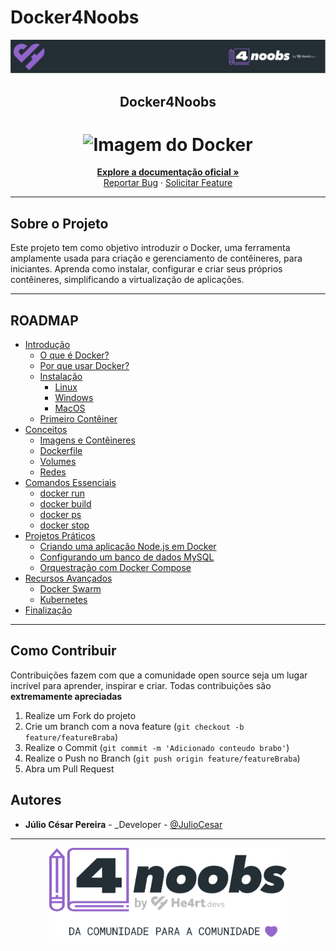 # Docker4Noobs

<p align="center">
  <a href="https://github.com/he4rt/4noobs" target="_blank">
    <img src="./.github/header_4noobs.svg">
  </a>
</p>

<h2 align="center">Docker4Noobs</h2>

<h1 align="center"><img src="https://cdn.jsdelivr.net/gh/devicons/devicon/icons/docker/docker-original.svg" alt="Imagem do Docker" width="120"></h1>

<p align="center">
  <a href="https://docs.docker.com/get-started/"><strong>Explore a documentação oficial »</strong></a>
  <br />
  <a href="https://github.com/JulioCesar-X/docker4noobs/issues">Reportar Bug</a>
  ·
  <a href="https://github.com/JulioCesar-X/docker4noobs/issues">Solicitar Feature</a>
</p>

---

## Sobre o Projeto

Este projeto tem como objetivo introduzir o Docker, uma ferramenta amplamente usada para criação e gerenciamento de contêineres, para iniciantes. Aprenda como instalar, configurar e criar seus próprios contêineres, simplificando a virtualização de aplicações.

---

## ROADMAP

- [Introdução](#introdução)
  - [O que é Docker?](#o-que-é-docker)
  - [Por que usar Docker?](#por-que-usar-docker)
  - [Instalação](#instalação)
    - [Linux](#instalação-no-linux)
    - [Windows](#instalação-no-windows)
    - [MacOS](#instalação-no-macos)
  - [Primeiro Contêiner](#primeiro-contêiner)
- [Conceitos](#conceitos)
  - [Imagens e Contêineres](#imagens-e-contêineres)
  - [Dockerfile](#dockerfile)
  - [Volumes](#volumes)
  - [Redes](#redes)
- [Comandos Essenciais](#comandos-essenciais)
  - [docker run](#docker-run)
  - [docker build](#docker-build)
  - [docker ps](#docker-ps)
  - [docker stop](#docker-stop)
- [Projetos Práticos](#projetos-práticos)
  - [Criando uma aplicação Node.js em Docker](#criando-uma-aplicação-nodejs-em-docker)
  - [Configurando um banco de dados MySQL](#configurando-um-banco-de-dados-mysql)
  - [Orquestração com Docker Compose](#orquestração-com-docker-compose)
- [Recursos Avançados](#recursos-avançados)
  - [Docker Swarm](#docker-swarm)
  - [Kubernetes](#kubernetes)
- [Finalização](#finalização)

---

## Como Contribuir

Contribuições fazem com que a comunidade open source seja um lugar incrível para aprender, inspirar e criar. Todas contribuições
são **extremamente apreciadas**

1. Realize um Fork do projeto
2. Crie um branch com a nova feature (`git checkout -b feature/featureBraba`)
3. Realize o Commit (`git commit -m 'Adicionado conteudo brabo'`)
4. Realize o Push no Branch (`git push origin feature/featureBraba`)
5. Abra um Pull Request

## Autores

- **Júlio César Pereira** - _Developer - [@JulioCesar](https://www.linkedin.com/in/j%C3%BAlio-c%C3%A9sar-70a533262/)

---

<p align="center">
  <a href="https://github.com/he4rt/4noobs" target="_blank">
    <img src="./.github/footer_4noobs.svg" width="380">
  </a>
</p>
